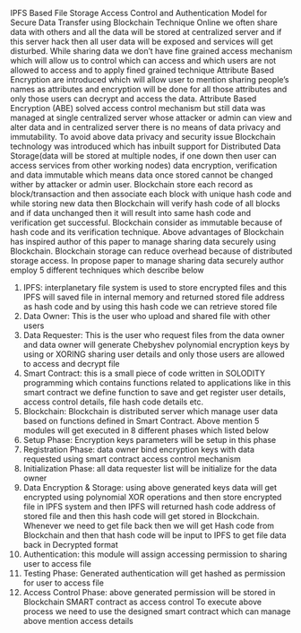 IPFS Based File Storage Access Control and Authentication Model for Secure Data Transfer using Blockchain Technique
Online we often share data with others and all the data will be stored at centralized server and if this server hack then all user data will be exposed and services will get disturbed. While sharing data we don’t have fine grained access mechanism which will allow us to control which can access and which users are not allowed to access and to apply fined grained technique Attribute Based Encryption are introduced which will allow user to mention sharing people’s names as attributes and encryption will be done for all those attributes and only those users can decrypt and access the data. Attribute Based Encryption (ABE) solved access control mechanism but still data was managed at single centralized server whose attacker or admin can view and alter data  and in centralized server there is no means of data privacy and immutability.
To avoid above data privacy and security issue Blockchain technology was introduced which has inbuilt support for Distributed Data Storage(data will be stored at multiple nodes, if one down then user can access services from other working nodes) data encryption, verification and data immutable which means data once stored cannot be changed wither by attacker or admin user. Blockchain store each record as block/transaction and then associate each block with unique hash code and while storing new data then Blockchain will verify hash code of all blocks and if data unchanged then it will result into same hash code and verification get successful. Blockchain consider as immutable because of hash code and its verification technique.
Above advantages of Blockchain has inspired author of this paper to manage sharing data securely using Blockchain. Blockchain storage can reduce overhead because of distributed storage access.
In propose paper to manage sharing data securely author employ 5 different techniques which describe below
1)	IPFS: interplanetary file system is used to store encrypted files and this IPFS will saved file in internal memory and returned stored file address as hash code and by using this hash code we can retrieve stored file
2)	Data Owner: This is the user who upload and shared file with other users
3)	Data Requester: This is the user who request files from the data owner and data owner will generate Chebyshev polynomial encryption keys by using or XORING sharing user details and only those users are allowed to access and decrypt file
4)	Smart Contract: this is a small piece of code written in SOLODITY programming which contains functions related to applications like in this smart contract we define function to save and get register user details, access control details, file hash code details etc.
5)	Blockchain: Blockchain is distributed server which manage user data based on functions defined in Smart Contract.
Above mention 5 modules will get executed in 8 different phases which listed below
1)	Setup Phase: Encryption keys parameters will be setup in this phase
2)	Registration Phase: data owner bind encryption keys with data requested using smart contract access control mechanism
3)	Initialization Phase: all data requester list will be initialize for the data owner
4)	Data Encryption & Storage: using above generated keys data will get encrypted using polynomial XOR operations and then store encrypted file in IPFS system and then IPFS will returned hash code address of stored file and then this hash code will get stored in Blockchain. Whenever we need to get file back then we will get Hash code from Blockchain and then that hash code will be input to IPFS to get file data back in Decrypted format
5)	Authentication: this module will assign accessing permission to sharing user to access file
6)	Testing Phase: Generated  authentication will get hashed as permission for user to access file
7)	Access Control Phase: above generated permission will be stored in Blockchain SMART contract as access control
To execute above process we need to use the designed smart contract which can manage above mention access details 
 



